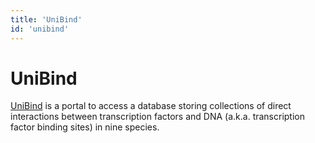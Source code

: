 ```yaml
---
title: 'UniBind'
id: 'unibind'
---
```

# UniBind
[UniBind](https://unibind.uio.no) is a portal to access a database storing collections of direct interactions between transcription factors and DNA (a.k.a. transcription factor binding sites) in nine species.
